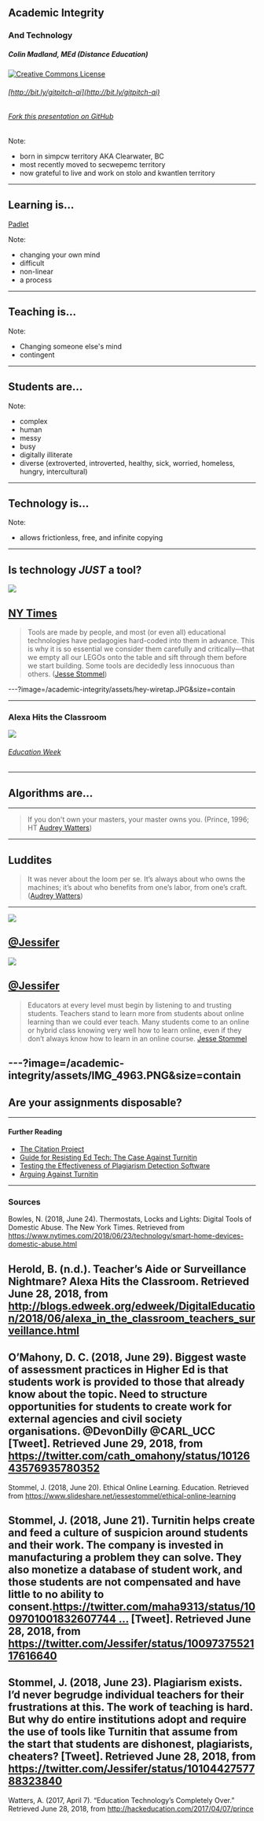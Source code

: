## Academic Integrity
### And Technology

##### Colin Madland, MEd (Distance Education)

<a rel="license" href="http://creativecommons.org/licenses/by-sa/4.0/"><img alt="Creative Commons License" style="border-width:0" src="https://i.creativecommons.org/l/by-sa/4.0/88x31.png" /></a>

###### [http://bit.ly/gitpitch-ai](http://bit.ly/gitpitch-ai)
###### [Fork this presentation on GitHub](https://github.com/cmadland/gitpitch)

Note:
- born in simpcw territory AKA Clearwater, BC
- most recently moved to secwepemc territory
- now grateful to live and work on stolo and kwantlen territory
---
## Learning is...

[Padlet](https://padlet.com/colin_madland/academicintegrity)

Note:
- changing your own mind
- difficult
- non-linear
- a process

---
## Teaching is...

Note:
- Changing someone else's mind
- contingent
---
## Students are...

Note:
- complex
- human
- messy
- busy
- digitally illiterate
- diverse (extroverted, introverted, healthy, sick, worried, homeless, hungry, intercultural)
---
## Technology is...

Note:
- allows frictionless, free, and infinite copying
---
Is technology *JUST* a tool?
---
![](/academic-integrity/assets/technology-and-abuse.png)

[NY Times](https://www.nytimes.com/2018/06/23/technology/smart-home-devices-domestic-abuse.html)
---
> Tools are made by people, and most (or even all) educational technologies have pedagogies hard-coded into them in advance. This is why it is so essential we consider them carefully and critically—that we empty all our LEGOs onto the table and sift through them before we start building. Some tools are decidedly less innocuous than others. ([Jesse Stommel](https://www.slideshare.net/jessestommel/ethical-online-learning))

---?image=/academic-integrity/assets/hey-wiretap.JPG&size=contain


---
### Alexa Hits the Classroom
![](/academic-integrity/assets/amazon-surveillance.png)

###### [Education Week](http://blogs.edweek.org/edweek/DigitalEducation/2018/06/alexa_in_the_classroom_teachers_surveillance.html)
---
## Algorithms are...
---
>If you don't own your masters, your master owns you. (Prince, 1996; HT [Audrey Watters](https://hackeducation.com/2017/04/07/prince))
---

## Luddites
>It was never about the loom per se. It’s always about who owns the machines; it’s about who benefits from one’s labor, from one’s craft. ([Audrey Watters](http://hackeducation.com/2017/04/07/prince))

---
![](/academic-integrity/assets/Stommel-Tweet.png)

[@Jessifer](https://twitter.com/Jessifer/status/1009737552117616640)
---
![](/academic-integrity/assets/Stommel-tweet-2.png)

[@Jessifer](https://twitter.com/Jessifer/status/1010442757788323840)
---
> Educators at every level must begin by listening to and trusting students. Teachers stand to learn more from students about online learning than we could ever teach. Many students come to an online or hybrid class knowing very well how to learn online, even if they don’t always know how to learn in an online course. [Jesse Stommel](https://www.slideshare.net/jessestommel/ethical-online-learning)

---?image=/academic-integrity/assets/IMG_4963.PNG&size=contain
---
## Are your assignments disposable?
---
#### Further Reading
- [The Citation Project](http://www.citationproject.net/)
- [Guide for Resisting Ed Tech: The Case Against Turnitin](http://hybridpedagogy.org/resisting-edtech/)
- [Testing the Effectiveness of Plagiarism Detection Software](http://plagiat.htw-berlin.de/software-en/test2013/report-2013/)
- [Arguing Against Turnitin](https://rmoorehoward.wordpress.com/2013/05/04/arguing-against-turnitin/)

---
### Sources
Bowles, N. (2018, June 24). Thermostats, Locks and Lights: Digital Tools of Domestic Abuse. The New York Times. Retrieved from https://www.nytimes.com/2018/06/23/technology/smart-home-devices-domestic-abuse.html

Herold, B. (n.d.). Teacher’s Aide or Surveillance Nightmare? Alexa Hits the Classroom. Retrieved June 28, 2018, from http://blogs.edweek.org/edweek/DigitalEducation/2018/06/alexa_in_the_classroom_teachers_surveillance.html
---
O’Mahony, D. C. (2018, June 29). Biggest waste of assessment practices in Higher Ed is that students work is provided to those that already know about the topic. Need to structure opportunities for students to create work for external agencies and civil society organisations. @DevonDilly @CARL_UCC [Tweet]. Retrieved June 29, 2018, from https://twitter.com/cath_omahony/status/1012643576935780352
---

Stommel, J. (2018, June 20). Ethical Online Learning. Education. Retrieved from https://www.slideshare.net/jessestommel/ethical-online-learning

Stommel, J. (2018, June 21). Turnitin helps create and feed a culture of suspicion around students and their work. The company is invested in manufacturing a problem they can solve. They also monetize a database of student work, and those students are not compensated and have little to no ability to consent.https://twitter.com/maha9313/status/1009701001832607744 … [Tweet]. Retrieved June 28, 2018, from https://twitter.com/Jessifer/status/1009737552117616640
---
Stommel, J. (2018, June 23). Plagiarism exists. I’d never begrudge individual teachers for their frustrations at this. The work of teaching is hard. But why do entire institutions adopt and require the use of tools like Turnitin that assume from the start that students are dishonest, plagiarists, cheaters? [Tweet]. Retrieved June 28, 2018, from https://twitter.com/Jessifer/status/1010442757788323840
---
Watters, A. (2017, April 7). “Education Technology’s Completely Over.” Retrieved June 28, 2018, from http://hackeducation.com/2017/04/07/prince
